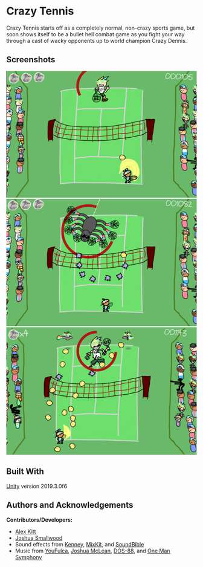 # Crazy Tennis

Crazy Tennis starts off as a completely normal, non-crazy sports game, but soon shows itself to be a bullet hell combat game as you fight your way through a cast of wacky opponents up to world champion Crazy Dennis.  

## Screenshots

![Early game screenshot](CRAZY%20TENNIS/Assets/images/Screenshots/Screenshot1.png?raw=true)
![Mid game screenshot](CRAZY%20TENNIS/Assets/images/Screenshots/Screenshot2.png?raw=true)
![Late game screenshot](CRAZY%20TENNIS/Assets/images/Screenshots/Screenshot3.png?raw=true)

## Built With

[Unity](https://unity.com) version 2019.3.0f6

## Authors and Acknowledgements 
**Contributors/Developers:**           
* [Alex Kitt](https://github.com/drkitt)
* [Joshua Smallwood](https://github.com/smallwoj)
* Sound effects from [Kenney](https://kenney.nl/), [MixKit](https://mixkit.co/free-sound-effects/), and [SoundBible](http://soundbible.com/)
* Music from [YouFulca](https://youfulca.itch.io/legendary-jrpg-battle-music-pack), [Joshua McLean](https://joshua-mclean.itch.io/free-music-pack-4), [DOS-88](https://dos88.itch.io/dos-88-music-library), and [One Man Symphony](https://onemansymphony.bandcamp.com/releases)